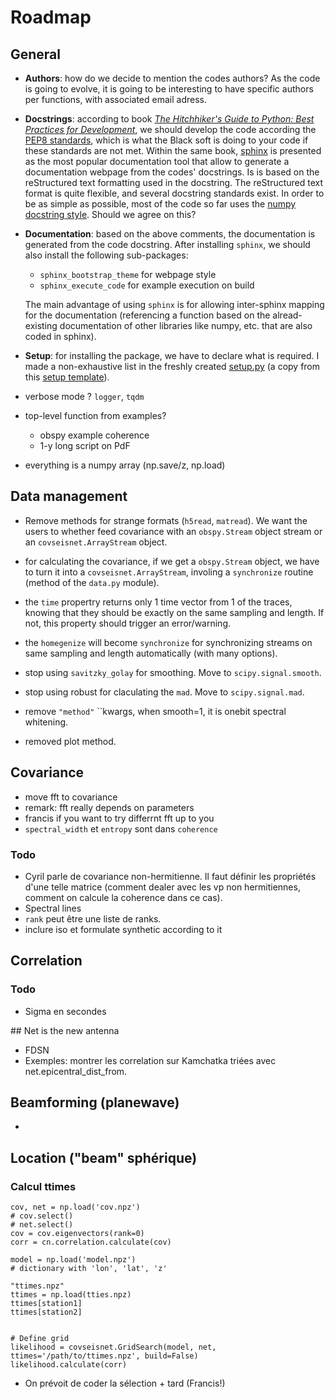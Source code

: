 __Roadmap__
===


## General

- __Authors__: how do we decide to mention the codes authors? As the code is going to evolve, it is going to be interesting to have specific authors per functions, with associated email adress.

- __Docstrings__: according to book [_The Hitchhiker's Guide to Python: Best Practices for Development_](https://docs.python-guide.org/writing/documentation/), we should develop the code according the [PEP8 standards](https://www.python.org/dev/peps/pep-0008/), which is what the Black soft is doing to your code if these standards are not met. Within the same book, [sphinx](https://www.sphinx-doc.org/en/master/) is presented as the most popular documentation tool that allow to generate a documentation webpage from the codes' docstrings. Is is based on the reStructured text formatting used in the docstring. The reStructured text format is quite flexible, and several docstring standards exist. In order to be as simple as possible, most of the code so far uses the [numpy docstring style](https://numpydoc.readthedocs.io/en/latest/format.html#). Should we agree on this?

- __Documentation__: based on the above comments, the documentation is generated from the code docstring. After installing `sphinx`, we should also install the following sub-packages:
    - `sphinx_bootstrap_theme` for webpage style
    - `sphinx_execute_code` for example execution on build

    The main advantage of using `sphinx` is for allowing inter-sphinx mapping for the documentation (referencing a function based on the alread-existing documentation of other libraries like numpy, etc. that are also coded in sphinx).

- __Setup__: for installing the package, we have to declare what is required. I made a non-exhaustive list in the freshly created [setup.py](setup.py) (a copy from this [setup template](https://github.com/pypa/sampleproject/blob/master/setup.py)).

- verbose mode ? `logger`, `tqdm`
- top-level function from examples?
    - obspy example coherence
    - 1-y long script on PdF
- everything is a numpy array (np.save/z, np.load)

## Data management

- Remove methods for strange formats (`h5read`, `matread`). We want the users to whether feed covariance with an `obspy.Stream` object stream or an `covseisnet.ArrayStream` object.

- for calculating the covariance, if we get a `obspy.Stream` object, we have to turn it into a `covseisnet.ArrayStream`, involing a `synchronize` routine (method of the `data.py` module).

- the `time` propertry returns only 1 time vector from 1 of the traces, knowing that they should be exactly on the same sampling and length. If not, this property should trigger an error/warning.

- the `homegenize` will become `synchronize` for synchronizing streams on same sampling and length automatically (with many options).

- stop using `savitzky_golay` for smoothing. Move to `scipy.signal.smooth`.

- stop using robust for claculating the `mad`. Move to `scipy.signal.mad`.

- remove `"method"` ``kwargs, when smooth=1, it is onebit spectral whitening.

- removed plot method.


## Covariance

- move fft to covariance
- remark: fft really depends on parameters
- francis if you want to try differrnt fft up to you
- `spectral_width` et `entropy` sont dans `coherence`

### Todo
- Cyril parle de covariance non-hermitienne. Il faut définir les propriétés d'une telle matrice (comment dealer avec les vp non hermitiennes, comment on calcule la coherence dans ce cas).
- Spectral lines
- `rank` peut être une liste de ranks.
- inclure iso et formulate synthetic according to it

## Correlation

### Todo
- Sigma en secondes


## Net is the new antenna

- FDSN
- Exemples: montrer les correlation sur Kamchatka triées avec net.epicentral_dist_from.


## Beamforming (planewave)

-

## Location ("beam" sphérique)

### Calcul ttimes

```
cov, net = np.load('cov.npz')
# cov.select()
# net.select()
cov = cov.eigenvectors(rank=0)
corr = cn.correlation.calculate(cov)

model = np.load('model.npz')
# dictionary with 'lon', 'lat', 'z'

"ttimes.npz"
ttimes = np.load(tties.npz)
ttimes[station1]
ttimes[station2]


# Define grid
likelihood = covseisnet.GridSearch(model, net, ttimes='/path/to/ttimes.npz', build=False)
likelihood.calculate(corr)
```

- On prévoit de coder la sélection + tard (Francis!)
